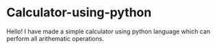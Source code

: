 # Calculator-using-python
Hello! 
I have made a simple calculator using python language which can perform all arithematic operations. 
